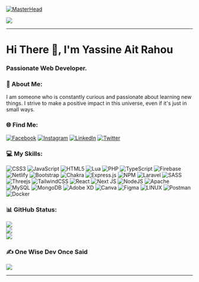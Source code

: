 [![MasterHead](https://i.pinimg.com/originals/7a/61/fe/7a61fe192013a896351c2a315238a36e.gif)](https://yassin-aru.netlify.app/)

[![](https://visitcount.itsvg.in/api?id=Yassin-Aru&icon=0&color=0)](https://visitcount.itsvg.in)

---

<h1 align="left">Hi There 👋, I'm Yassine Ait Rahou</h1>
<h3 align="left">Passionate Web Developer.</h3>

### 💫 About Me:
I am someone who is constantly curious and passionate about learning new things. I strive to make a positive impact in this universe, even if it's just in small ways.


### 🌐 Find Me:
[![Facebook](https://img.shields.io/badge/Facebook-%231877F2.svg?logo=Facebook&logoColor=white)](https://facebook.com/yassin.aru/) [![Instagram](https://img.shields.io/badge/Instagram-%23E4405F.svg?logo=Instagram&logoColor=white)](https://instagram.com/yacin_aru) [![LinkedIn](https://img.shields.io/badge/LinkedIn-%230077B5.svg?logo=linkedin&logoColor=white)](https://linkedin.com/in/yassine-ait-rahou-4b9a121b7) [![Twitter](https://img.shields.io/badge/Twitter-%231DA1F2.svg?logo=Twitter&logoColor=white)](https://twitter.com/_yassin_ar) 

### 💻 My Skills:
![CSS3](https://img.shields.io/badge/css3-%231572B6.svg?style=for-the-badge&logo=css3&logoColor=white) ![JavaScript](https://img.shields.io/badge/javascript-%23323330.svg?style=for-the-badge&logo=javascript&logoColor=%23F7DF1E) ![HTML5](https://img.shields.io/badge/html5-%23E34F26.svg?style=for-the-badge&logo=html5&logoColor=white) ![Lua](https://img.shields.io/badge/lua-%232C2D72.svg?style=for-the-badge&logo=lua&logoColor=white) ![PHP](https://img.shields.io/badge/php-%23777BB4.svg?style=for-the-badge&logo=php&logoColor=white) ![TypeScript](https://img.shields.io/badge/typescript-%23007ACC.svg?style=for-the-badge&logo=typescript&logoColor=white) ![Firebase](https://img.shields.io/badge/firebase-%23039BE5.svg?style=for-the-badge&logo=firebase) ![Netlify](https://img.shields.io/badge/netlify-%23000000.svg?style=for-the-badge&logo=netlify&logoColor=#00C7B7) ![Bootstrap](https://img.shields.io/badge/bootstrap-%23563D7C.svg?style=for-the-badge&logo=bootstrap&logoColor=white) ![Chakra](https://img.shields.io/badge/chakra-%234ED1C5.svg?style=for-the-badge&logo=chakraui&logoColor=white) ![Express.js](https://img.shields.io/badge/express.js-%23404d59.svg?style=for-the-badge&logo=express&logoColor=%2361DAFB) ![NPM](https://img.shields.io/badge/NPM-%23000000.svg?style=for-the-badge&logo=npm&logoColor=white) ![Laravel](https://img.shields.io/badge/laravel-%23FF2D20.svg?style=for-the-badge&logo=laravel&logoColor=white) ![SASS](https://img.shields.io/badge/SASS-hotpink.svg?style=for-the-badge&logo=SASS&logoColor=white) ![Threejs](https://img.shields.io/badge/threejs-black?style=for-the-badge&logo=three.js&logoColor=white) ![TailwindCSS](https://img.shields.io/badge/tailwindcss-%2338B2AC.svg?style=for-the-badge&logo=tailwind-css&logoColor=white) ![React](https://img.shields.io/badge/react-%2320232a.svg?style=for-the-badge&logo=react&logoColor=%2361DAFB) ![Next JS](https://img.shields.io/badge/Next-black?style=for-the-badge&logo=next.js&logoColor=white) ![NodeJS](https://img.shields.io/badge/node.js-6DA55F?style=for-the-badge&logo=node.js&logoColor=white) ![Apache](https://img.shields.io/badge/apache-%23D42029.svg?style=for-the-badge&logo=apache&logoColor=white) ![MySQL](https://img.shields.io/badge/mysql-%2300f.svg?style=for-the-badge&logo=mysql&logoColor=white) ![MongoDB](https://img.shields.io/badge/MongoDB-%234ea94b.svg?style=for-the-badge&logo=mongodb&logoColor=white) ![Adobe XD](https://img.shields.io/badge/Adobe%20XD-470137?style=for-the-badge&logo=Adobe%20XD&logoColor=#FF61F6) ![Canva](https://img.shields.io/badge/Canva-%2300C4CC.svg?style=for-the-badge&logo=Canva&logoColor=white) 	![Figma](https://img.shields.io/badge/figma-%23F24E1E.svg?style=for-the-badge&logo=figma&logoColor=white) ![LINUX](https://img.shields.io/badge/Linux-FCC624?style=for-the-badge&logo=linux&logoColor=black) ![Postman](https://img.shields.io/badge/Postman-FF6C37?style=for-the-badge&logo=postman&logoColor=white) ![Docker](https://img.shields.io/badge/docker-%230db7ed.svg?style=for-the-badge&logo=docker&logoColor=white)
### 📊 GitHub Status:
![](https://github-readme-stats.vercel.app/api?username=Yassin-Aru&theme=tokyonight&hide_border=false&include_all_commits=true&count_private=true)<br/>
![](https://github-readme-streak-stats.herokuapp.com/?user=Yassin-Aru&theme=tokyonight&hide_border=false)<br/>
![](https://github-readme-stats.vercel.app/api/top-langs/?username=Yassin-Aru&theme=tokyonight&hide_border=false&include_all_commits=true&count_private=true&layout=compact)

### ✍️ One Wise Dev Once Said
![](https://quotes-github-readme.vercel.app/api?type=horizontal&theme=tokyonight)

---
